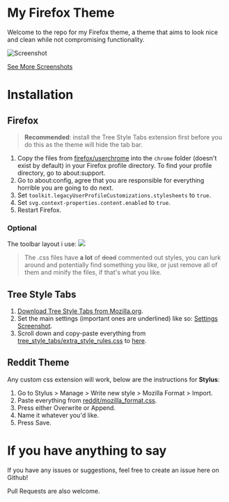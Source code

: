 # My Firefox Theme
 
Welcome to the repo for my Firefox theme, a theme that aims to look nice and clean while not compromising functionality.

![Screenshot](https://raw.githubusercontent.com/not-holar/my_firefox_theme/master/screenshots/screenshot.png)

[See More Screenshots](SCREENSHOTS.md)

# Installation

## Firefox

> **Recommended**: install the Tree Style Tabs extension first before you do this as the theme will hide the tab bar.

1. Copy the files from [firefox/userchrome](firefox/userchrome) into the ```chrome``` folder (doesn't exist by default) in your Firefox profile directory. To find your profile directory, go to about:support.
2. Go to about:config, agree that you are responsible for everything horrible you are going to do next.
3. Set ```toolkit.legacyUserProfileCustomizations.stylesheets``` to ```true```.
4. Set ```svg.context-properties.content.enabled``` to ```true```.
5. Restart Firefox.

### Optional
The toolbar layout i use:
![](https://raw.githubusercontent.com/not-holar/my_firefox_theme/master/firefox/toolbar_layout.png)

> The .css files have **a lot** of ~~dead~~ commented out styles, you can lurk around and potentially find something you like, or just remove all of them and minify the files, if that's what you like.

## Tree Style Tabs

1. [Download Tree Style Tabs from Mozilla.org](https://addons.mozilla.org/en-US/firefox/addon/tree-style-tab/).
2. Set the main settings (important ones are underlined) like so: [Settings Screenshot](https://raw.githubusercontent.com/not-holar/my_firefox_theme/master/tree_style_tabs/settings.png).
3. Scroll down and copy-paste everything from [tree_style_tabs/extra_style_rules.css](tree_style_tabs/extra_style_rules.css) to [here](https://raw.githubusercontent.com/not-holar/my_firefox_theme/master/tree_style_tabs/put_css_here.png).

## Reddit Theme

Any custom css extension will work, below are the instructions for **Stylus**:

1. Go to Stylus > Manage > Write new style > Mozilla Format > Import.
2. Paste everything from [reddit/mozilla_format.css](reddit/mozilla_format.css).
3. Press either Overwrite or Append.
4. Name it whatever you'd like.
5. Press Save.

# If you have anything to say

If you have any issues or suggestions, feel free to create an issue here on Github!

Pull Requests are also welcome.
